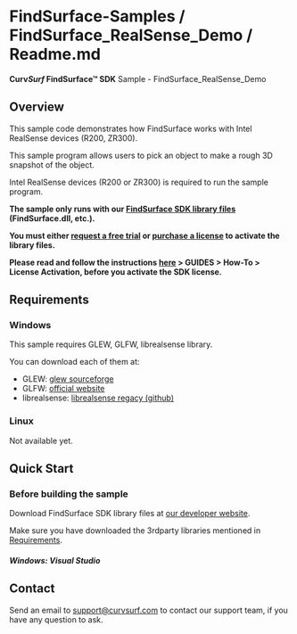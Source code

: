 # FindSurface-Samples / FindSurface_RealSense_Demo / Readme.md
**Curv*Surf* FindSurface™ SDK** Sample - FindSurface_RealSense_Demo



Overview
--------

This sample code demonstrates how FindSurface works with Intel RealSense devices (R200, ZR300).

This sample program allows users to pick an object to make a rough 3D snapshot of the object.

Intel RealSense devices (R200 or ZR300) is required to run the sample program.

**The sample only runs with our [FindSurface SDK library files](https://developers.curvsurf.com/downloads.jsp) (FindSurface.dll, etc.).**

**You must either [request a free trial](http://developers.curvsurf.com/licenses.jsp) or [purchase a license](https://developers.curvsurf.com/licenses.jsp) to activate the library files.**

**Please read and follow the instructions [here](https://developers.curvsurf.com/documentation.jsp) > GUIDES > How-To > License Activation, before you activate the SDK license.**



Requirements
--------

### Windows

This sample requires GLEW, GLFW, librealsense library.

You can download each of them at:
- GLEW: [glew sourceforge](http://glew.sourceforge.net/)
- GLFW: [official website](http://www.glfw.org/download.html)
- librealsense: [librealsense regacy (github)](https://github.com/IntelRealSense/librealsense/tree/v1.12.1)

### Linux

Not available yet.



Quick Start
-----

### Before building the sample

Download FindSurface SDK library files at [our developer website](https://developers.curvsurf.com/downloads.jsp).

Make sure you have downloaded the 3rdparty libraries mentioned in [Requirements](#Requirements).

##### Windows: Visual Studio




Contact
-------

Send an email to support@curvsurf.com to contact our support team, if you have any question to ask.
